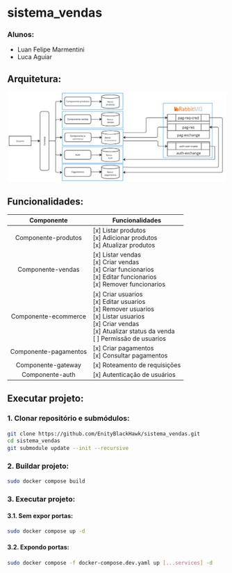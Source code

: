 # sistema_vendas

### Alunos:
- Luan Felipe Marmentini
- Luca Aguiar

## Arquitetura:
<img src="api_arq.jpg">

## Funcionalidades:

|      Componente       | Funcionalidades                                                                                                                                                                        |
|:---------------------:|----------------------------------------------------------------------------------------------------------------------------------------------------------------------------------------|
|  Componente-produtos  | [x] Listar produtos <br> [x] Adicionar produtos <br> [x] Atualizar produtos                                                                                                            |
|   Componente-vendas   | [x] Listar vendas <br> [x] Criar vendas <br> [x] Criar funcionarios <br> [x] Editar funcionarios <br> [x] Remover funcionarios                                                         |
| Componente-ecommerce  | [x] Criar usuarios <br> [x] Editar usuarios <br> [x] Remover usuarios <br> [x] Listar usuarios <br> [x] Criar vendas <br> [x] Atualizar status da venda <br> [ ] Permissão de usuarios |
| Componente-pagamentos | [x] Criar pagamentos <br> [x] Consultar pagamentos                                                                                                                                     |
|  Componente-gateway   | [x] Roteamento de requisições                                                                                                                                                          |
|    Componente-auth    | [x] Autenticação de usuários                                                                                                                                                           |

## Executar projeto:

### 1. Clonar repositório e submódulos:
```bash
git clone https://github.com/EnityBlackHawk/sistema_vendas.git
cd sistema_vendas
git submodule update --init --recursive
```

### 2. Buildar projeto:
```bash
sudo docker compose build
```

### 3. Executar projeto:
#### 3.1. Sem expor portas:
```bash
sudo docker compose up -d
```
#### 3.2. Expondo portas:
```bash
sudo docker compose -f docker-compose.dev.yaml up [...services] -d
```
